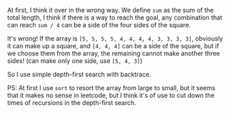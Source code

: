 At first, I think it over in the wrong way. We define `sum` as the sum of the total length, I think if there is a way to reach the goal, any combination that can reach `sum / 4` can be a side of the four sides of the square.

It's wrong! If the array is `[5, 5, 5, 5, 4, 4, 4, 4, 3, 3, 3, 3]`, obviously it can make up a square, and `[4, 4, 4]` can be a side of the square, but if we choose them from the array, the remaining cannot make another three sides! (can make only one side, use `[5, 4, 3]`)

So I use simple depth-first search with backtrace.

PS: At first I use `sort` to resort the array from large to small, but it seems that it makes no sense in leetcode, but I think it's of use to cut down the times of recursions in the depth-first search.
